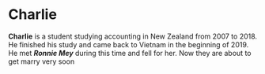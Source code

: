 # Charlie

**Charlie** is a student studying accounting in New Zealand from 2007 to 2018. He finished his study and came back to Vietnam in the beginning of 2019. He met ***Ronnie Mey*** during this time and fell for her. Now they are about to get marry very soon